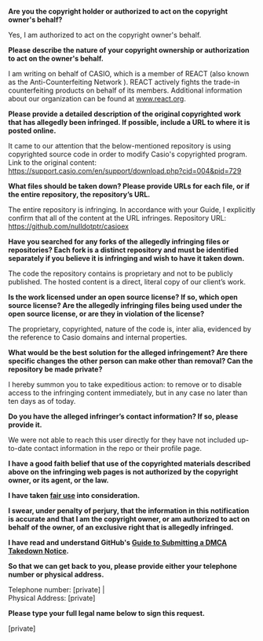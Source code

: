 **Are you the copyright holder or authorized to act on the copyright owner's behalf?**

Yes, I am authorized to act on the copyright owner's behalf.

**Please describe the nature of your copyright ownership or authorization to act on the owner's behalf.**

I am writing on behalf of CASIO, which is a member of REACT (also known as the Anti-Counterfeiting Network ). REACT actively fights the trade-in counterfeiting products on behalf of its members. Additional information about our organization can be found at www.react.org.

**Please provide a detailed description of the original copyrighted work that has allegedly been infringed. If possible, include a URL to where it is posted online.**

It came to our attention that the below-mentioned repository is using copyrighted source code in order to modify Casio's copyrighted program.
Link to the original content:
https://support.casio.com/en/support/download.php?cid=004&pid=729

**What files should be taken down? Please provide URLs for each file, or if the entire repository, the repository’s URL.**

The entire repository is infringing. In accordance with your Guide, I explicitly confirm that all of the content at the URL infringes.
Repository URL: https://github.com/nulldotptr/casioex

**Have you searched for any forks of the allegedly infringing files or repositories? Each fork is a distinct repository and must be identified separately if you believe it is infringing and wish to have it taken down.**

The code the repository contains is proprietary and not to be publicly published. The hosted content is a direct, literal copy of our client’s work.

**Is the work licensed under an open source license? If so, which open source license? Are the allegedly infringing files being used under the open source license, or are they in violation of the license?**

The proprietary, copyrighted, nature of the code is, inter alia, evidenced by the reference to Casio domains and internal properties.

**What would be the best solution for the alleged infringement? Are there specific changes the other person can make other than removal? Can the repository be made private?**

I hereby summon you to take expeditious action: to remove or to disable access to the infringing content immediately, but in any case no later than ten days as of today.

**Do you have the alleged infringer’s contact information? If so, please provide it.**

We were not able to reach this user directly for they have not included up-to-date contact information in the repo or their profile page.

**I have a good faith belief that use of the copyrighted materials described above on the infringing web pages is not authorized by the copyright owner, or its agent, or the law.**

**I have taken <a href="https://www.lumendatabase.org/topics/22">fair use</a> into consideration.**

**I swear, under penalty of perjury, that the information in this notification is accurate and that I am the copyright owner, or am authorized to act on behalf of the owner, of an exclusive right that is allegedly infringed.**

**I have read and understand GitHub's <a href="https://help.github.com/articles/guide-to-submitting-a-dmca-takedown-notice/">Guide to Submitting a DMCA Takedown Notice</a>.**

**So that we can get back to you, please provide either your telephone number or physical address.**

Telephone number: [private]   |  
Physical Address: [private]  

**Please type your full legal name below to sign this request.**

[private]    
